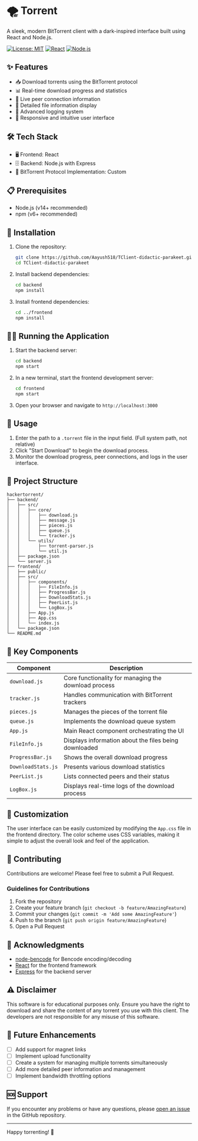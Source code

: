 # 🌪️ Torrent

A sleek, modern BitTorrent client with a dark-inspired interface built using React and Node.js.

[![License: MIT](https://img.shields.io/badge/License-MIT-yellow.svg)](https://opensource.org/licenses/MIT)
[![React](https://img.shields.io/badge/React-17.0.2-blue.svg)](https://reactjs.org/)
[![Node.js](https://img.shields.io/badge/Node.js-14.0.0-green.svg)](https://nodejs.org/)

## ✨ Features

- 📥 Download torrents using the BitTorrent protocol
- 📊 Real-time download progress and statistics
- 👥 Live peer connection information
- 📁 Detailed file information display
- 📝 Advanced logging system
- 📱 Responsive and intuitive user interface

## 🛠️ Tech Stack

- 🖥️ Frontend: React
- 🗄️ Backend: Node.js with Express
- 🔧 BitTorrent Protocol Implementation: Custom

## 📋 Prerequisites

- Node.js (v14+ recommended)
- npm (v6+ recommended)

## 🚀 Installation

1. Clone the repository:
   ```bash
   git clone https://github.com/Aayush518/TClient-didactic-parakeet.git
   cd TClient-didactic-parakeet
   ```

2. Install backend dependencies:
   ```bash
   cd backend
   npm install
   ```

3. Install frontend dependencies:
   ```bash
   cd ../frontend
   npm install
   ```

## 🏃‍♂️ Running the Application

1. Start the backend server:
   ```bash
   cd backend
   npm start
   ```

2. In a new terminal, start the frontend development server:
   ```bash
   cd frontend
   npm start
   ```

3. Open your browser and navigate to `http://localhost:3000`

## 📖 Usage

1. Enter the path to a `.torrent` file in the input field. (Full system path, not relative)
2. Click "Start Download" to begin the download process.
3. Monitor the download progress, peer connections, and logs in the user interface.

## 📁 Project Structure

```
hackertorrent/
├── backend/
│   ├── src/
│   │   ├── core/
│   │   │   ├── download.js
│   │   │   ├── message.js
│   │   │   ├── pieces.js
│   │   │   ├── queue.js
│   │   │   └── tracker.js
│   │   └── utils/
│   │       ├── torrent-parser.js
│   │       └── util.js
│   ├── package.json
│   └── server.js
├── frontend/
│   ├── public/
│   ├── src/
│   │   ├── components/
│   │   │   ├── FileInfo.js
│   │   │   ├── ProgressBar.js
│   │   │   ├── DownloadStats.js
│   │   │   ├── PeerList.js
│   │   │   └── LogBox.js
│   │   ├── App.js
│   │   ├── App.css
│   │   └── index.js
│   └── package.json
└── README.md
```

## 🔑 Key Components

| Component | Description |
|-----------|-------------|
| `download.js` | Core functionality for managing the download process |
| `tracker.js` | Handles communication with BitTorrent trackers |
| `pieces.js` | Manages the pieces of the torrent file |
| `queue.js` | Implements the download queue system |
| `App.js` | Main React component orchestrating the UI |
| `FileInfo.js` | Displays information about the files being downloaded |
| `ProgressBar.js` | Shows the overall download progress |
| `DownloadStats.js` | Presents various download statistics |
| `PeerList.js` | Lists connected peers and their status |
| `LogBox.js` | Displays real-time logs of the download process |

## 🎨 Customization

The user interface can be easily customized by modifying the `App.css` file in the frontend directory. The color scheme uses CSS variables, making it simple to adjust the overall look and feel of the application.

## 🤝 Contributing

Contributions are welcome! Please feel free to submit a Pull Request.

### Guidelines for Contributions

1. Fork the repository
2. Create your feature branch (`git checkout -b feature/AmazingFeature`)
3. Commit your changes (`git commit -m 'Add some AmazingFeature'`)
4. Push to the branch (`git push origin feature/AmazingFeature`)
5. Open a Pull Request

## 👏 Acknowledgments

- [node-bencode](https://github.com/themasch/node-bencode) for Bencode encoding/decoding
- [React](https://reactjs.org/) for the frontend framework
- [Express](https://expressjs.com/) for the backend server

## ⚠️ Disclaimer

This software is for educational purposes only. Ensure you have the right to download and share the content of any torrent you use with this client. The developers are not responsible for any misuse of this software.

## 🔮 Future Enhancements

- [ ] Add support for magnet links
- [ ] Implement upload functionality
- [ ] Create a system for managing multiple torrents simultaneously
- [ ] Add more detailed peer information and management
- [ ] Implement bandwidth throttling options

## 🆘 Support

If you encounter any problems or have any questions, please [open an issue](https://github.com/Aayush518/TClient-didactic-parakeet/issues) in the GitHub repository.

---

Happy torrenting! 🚀
